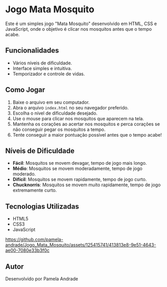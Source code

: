 # Jogo Mata Mosquito

Este é um simples jogo "Mata Mosquito" desenvolvido em HTML, CSS e JavaScript, onde o objetivo é clicar nos mosquitos antes que o tempo acabe.

## Funcionalidades

- Vários níveis de dificuldade.
- Interface simples e intuitiva.
- Temporizador e controle de vidas.

## Como Jogar

1. Baixe o arquivo em seu computador.
2. Abra o arquivo `index.html` no seu navegador preferido.
3. Escolha o nível de dificuldade desejado.
4. Use o mouse para clicar nos mosquitos que aparecem na tela.
5. Mantenha os corações ao acertar nos mosquitos e perca corações se não conseguir pegar os mosquitos a tempo.
6. Tente conseguir a maior pontuação possível antes que o tempo acabe!

## Níveis de Dificuldade

- **Fácil**: Mosquitos se movem devagar, tempo de jogo mais longo.
- **Médio**: Mosquitos se movem moderadamente, tempo de jogo moderado.
- **Difícil**: Mosquitos se movem rapidamente, tempo de jogo curto.
-  **Chucknorris**: Mosquitos se movem muito rapidamente, tempo de jogo extremamente curto.

## Tecnologias Utilizadas

- HTML5
- CSS3
- JavaScript



https://github.com/pamela-andrade/Jogo_Mata_Mosquito/assets/125415741/413813e8-9e51-4643-ae00-7080e33b3f0c



## Autor

Desenvolvido por Pamela Andrade


